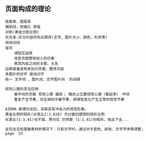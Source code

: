 
## 页面构成的理论
    版面率、图版率
    辅助线、网格化 排版
    对称(黄金分割比例)
    优先率-区分内容的先后顺序(文字、图片大小、颜色、形状等)
    阅读动线
    留白
        减轻压迫感
        改变页面整体给人的印象
        表现内容之间的关联、关系
    边框或者底色来划分页面、整体内容
    多图片的对齐 底线对齐
    统一 文字间 、图片间、文字图片间  的间隔

    视觉心理的灵活应用
        最中间的页面 视觉心理 偏低； 略向上位置视觉心理（看起来） 中间
        重复产生节奏，完全相同平缓节奏，规律性变化产生正常的视觉节奏

    AIDMA-爱德玛法则，采取具有冲击力的视觉形象。
    黄金比例的矩形(长宽比1:1.618) 为讨喜的理想的矩形比例
    长宽比(1:1.41)也不错，等分后 仍然是 (1:1.41)的矩形，依此下去...

    在完全没有图像素材的情况下：只有文字时，通过对于底色、颜色、文字字体等调整;
    page  53
